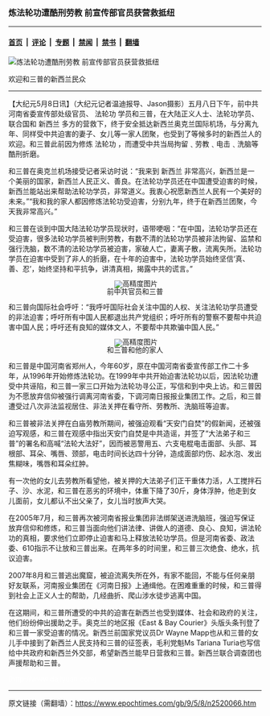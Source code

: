 ### 炼法轮功遭酷刑劳教 前宣传部官员获营救抵纽

---

#### [首页](../../../..?n2520066) &nbsp;|&nbsp; [评论](../../../../../epoch-comment?n2520066) &nbsp;|&nbsp; [专题](../../../../../epoch-special?n2520066) &nbsp;|&nbsp; [禁闻](../../../../../epoch-news?n2520066) &nbsp;|&nbsp; [禁书](../../../../../books?n2520066) &nbsp;|&nbsp; [翻墙](https://github.com/gfw-breaker/nogfw/blob/master/README.md?n2520066)


<div><img alt="炼法轮功遭酷刑劳教 前宣传部官员获营救抵纽" class="attachment-djy_600_400 size-djy_600_400 wp-post-image" src="https://i.epochtimes.com/assets/uploads/2009/05/905080111281819-600x400.jpg"/>
<div class="caption">
 <p>
  欢迎和三普的新西兰民众
 </p>
</div></div><hr/><div class="post_content" id="artbody" itemprop="articleBody">
 <!-- article content begin -->
 <p>
  【大纪元5月8日讯】（大纪元记者温迪报导、Jason摄影）五月八日下午，前中共河南省委宣传部处级官员、
  <ok href="https://www.epochtimes.com/gb/tag/%E6%B3%95%E8%BD%AE%E5%8A%9F.html">
   法轮功
  </ok>
  学员和三普，在大陆正义人士、法轮功学员、联合国和
  <ok href="https://www.epochtimes.com/gb/tag/%E6%96%B0%E8%A5%BF%E5%85%B0.html">
   新西兰
  </ok>
  多方的营救下，终于安全抵达新西兰奥克兰国际机场，与分离九年、同样受中共迫害的妻子、女儿等一家人团聚，也受到了等候多时的新西兰人的欢迎。和三普此前因为修炼
  <ok href="https://www.epochtimes.com/gb/tag/%E6%B3%95%E8%BD%AE%E5%8A%9F.html">
   法轮功
  </ok>
  ，而遭受中共当局拘留﹑劳教﹑电击﹑洗脑等酷刑折磨。
 </p>
 <p>
  和三普在奥克兰机场接受记者采访时说：“我来到
  <ok href="https://www.epochtimes.com/gb/tag/%E6%96%B0%E8%A5%BF%E5%85%B0.html">
   新西兰
  </ok>
  非常高兴，新西兰是一个美丽的国家，新西兰人民正义、善良。在法轮功学员还在中国遭受迫害的时候，新西兰能站出来帮助法轮功学员，非常道义。我衷心祝愿新西兰人民有一个美好的未来。”“我和我的家人都因修炼法轮功受迫害，分别九年，终于在新西兰团聚，今天我非常高兴。”
 </p>
 <p>
  和三普在谈到中国大陆法轮功学员现状时，语带哽咽：“在中国，法轮功学员还在受迫害，很多法轮功学员被判刑劳教，有数不清的法轮功学员被非法拘留、监禁和强行洗脑，数不清的法轮功学员被迫害，家破人亡，妻离子散，流离失所。法轮功学员在迫害中受到了非人的折磨，在十年的迫害中，法轮功学员始终坚信‘真、善、忍’，始终坚持和平抗争，讲清真相，揭露中共的谎言。”
 </p>
 <p>
  <!--image v 1.0-->
 </p>
 <div style="line-height: 90%; text-align: center;">
  <ok href=" https://i.epochtimes.com/assets/uploads/2014/11/905080111291819.jpg" rel="noreferrer noopener" target="_blank">
   <img alt="" class="size-medium wp-image-7410247" src="https://i.epochtimes.com/assets/uploads/2014/11/905080111291819.jpg" title=""/>
  </ok>
  <img alt="高精度图片" border="0" src="//www.epochtimes.com/images/highRes.jpg"/>
  <br/>
  <span class="bn12">
   前中共官员和三普
  </span>
 </div>
 <p>
  <!-- -->
 </p>
 <p>
  和三普向国际社会呼吁：“我呼吁国际社会关注中国的人权、关注法轮功学员遭受的非法迫害；呼吁所有中国人民都退出共产党组织；呼吁所有的警察不要帮中共迫害中国人民；呼吁还有良知的媒体文人，不要帮中共欺骗中国人民。”
 </p>
 <p>
  <!--image v 1.0-->
 </p>
 <div style="line-height: 90%; text-align: center;">
  <ok href=" https://i.epochtimes.com/assets/uploads/2014/11/905080111301819-450x300.jpg" rel="noreferrer noopener" target="_blank">
   <img alt="" class="size-medium wp-image-7410248" src="https://i.epochtimes.com/assets/uploads/2014/11/905080111301819-450x300.jpg" title=""/>
  </ok>
  <img alt="高精度图片" border="0" src="//www.epochtimes.com/images/highRes.jpg"/>
  <br/>
  <span class="bn12">
   和三普和他的家人
  </span>
 </div>
 <p>
  <!-- -->
 </p>
 <p>
  和三普是中国河南省郑州人，今年60岁，原在中国河南省委宣传部工作二十多年，从1996年开始修炼法轮功。在1999年中共开始迫害法轮功以后，因法轮功遭受中共诬陷，和三普一家三口开始为法轮功寻公正，写信和到中央上访。和三普因为不愿放弃信仰被强行调离河南省委，下调河南日报报业集团工作。之后，和三普遭受过八次非法监视居住、非法关押在看守所、劳教所、洗脑班等迫害。
 </p>
 <p>
  和三普被非法关押在白庙劳教所期间，被强迫观看“天安门自焚”的假新闻，还被强迫写观感，和三普在观感中指出天安门自焚是中共造谣，并签了“大法弟子和三普”的署名和高喊“法轮大法好”，因而被恶警用五、六支电棍电击面部、头部、耳根部、耳朵、嘴唇、颈部，电击时间长达四十分钟，造成面部灼伤、起水泡、发出焦糊味，嘴唇和耳朵红肿。
 </p>
 <p>
  有一次他的女儿去劳教所看望他，被关押的大法弟子们正干重体力活，人工搅拌石子、沙、水泥，和三普在恶劣的环境中，体重下降了30斤，身体浮肿，他走到女儿面前，女儿都认不出父亲了，女儿当时放声大哭。
 </p>
 <p>
  在2005年7月，和三普再次被河南省报业集团非法绑架送进洗脑班，强迫写保证放弃信仰和修炼，和三普当面向他们讲法律、讲做人的道德、良心、良知，讲法轮功的真相，要求他们立即停止迫害和马上释放法轮功学员。但是河南省委、政法委、610指示不让放和三普出来。在两年多的时间里，和三普三次绝食、绝水，抗议迫害。
 </p>
 <p>
  2007年8月和三普逃出魔窟，被迫流离失所在外，有家不能回，不能与任何亲朋好友联系，河南报业集团在《河南日报》上通缉他。在困难重重的时候，和三普得到社会上正义人士的帮助，几经曲折、爬山涉水徒步逃离中国。
 </p>
 <p>
  在这期间，和三普所遭受的中共的迫害在新西兰也受到媒体、社会和政府的关注，他们纷纷伸出援助之手。奥克兰的地区报《East &amp; Bay Courier》头版头条刊登了和三普一家受迫害的情况。新西兰前国家党议员Dr Wayne Mapp也从和三普的女儿手中接到了新西兰人民支持和三普的征签表，毛利党魁Ms Tariana Turia也写信给中共政府和新西兰外交部，希望新西兰能早日营救和三普。新西兰联合调查团也声援帮助和三普。
 </p>
 <p>
  <font color="#ffffff">
   (http://www.dajiyuan.com)
  </font>
 </p>
 <!-- article content end -->
 <div id="below_article_ad">
 </div>
</div>


---

原文链接（需翻墙）：https://www.epochtimes.com/gb/9/5/8/n2520066.htm